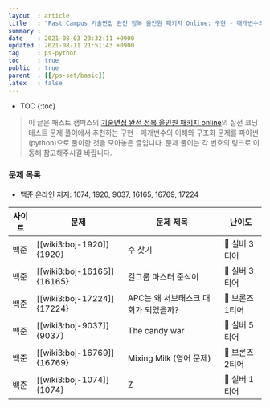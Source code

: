 ```yaml
---
layout  : article
title   : "Fast Campus_기술면접 완전 정복 올인원 패키지 Online: 구현 - 매개변수의 이해와 구조화"
summary : 
date    : 2021-08-03 23:32:11 +0900
updated : 2021-08-11 21:51:43 +0900
tag     : ps-python
toc     : true
public  : true
parent  : [[/ps-set/basic]]
latex   : false
---
```

* TOC
{:toc}

> 이 글은 패스트 캠퍼스의 [기술면접 완전 정복 올인원 패키지 online](https://fastcampus.co.kr/dev_online_algo)의 실전 코딩테스트 문제 풀이에서 추천하는 구현 - 매개변수의 이해와 구조화 문제를 파이썬(python)으로 풀이한 것을 모아놓은 글입니다. 문제 풀이는 각 번호의 링크로 이동해 참고해주시길 바랍니다.

### 문제 목록

* 백준 온라인 저지: 1074, 1920, 9037, 16165, 16769, 17224

| 사이트 | 문제                       | 문제 제목                            | 난이도          |
| ------ | -------------------------- | ------------------------------------ | --------------- |
| 백준   | [[wiki3:boj-1920]]{1920}   | 수 찾기                              | 🥈 실버 3티어   |
| 백준   | [[wiki3:boj-16165]]{16165} | 걸그룹 마스터 준석이                 | 🥈 실버 3티어   |
| 백준   | [[wiki3:boj-17224]]{17224} | APC는 왜 서브태스크 대회가 되었을까? | 🥉 브론즈 1티어 |
| 백준   | [[wiki3:boj-9037]]{9037}   | The candy war                        | 🥈 실버 5티어   |
| 백준   | [[wiki3:boj-16769]]{16769} | Mixing Milk (영어 문제)              | 🥉 브론즈 2티어 |
| 백준   | [[wiki3:boj-1074]]{1074}   | Z                                    | 🥈 실버 1티어   |
